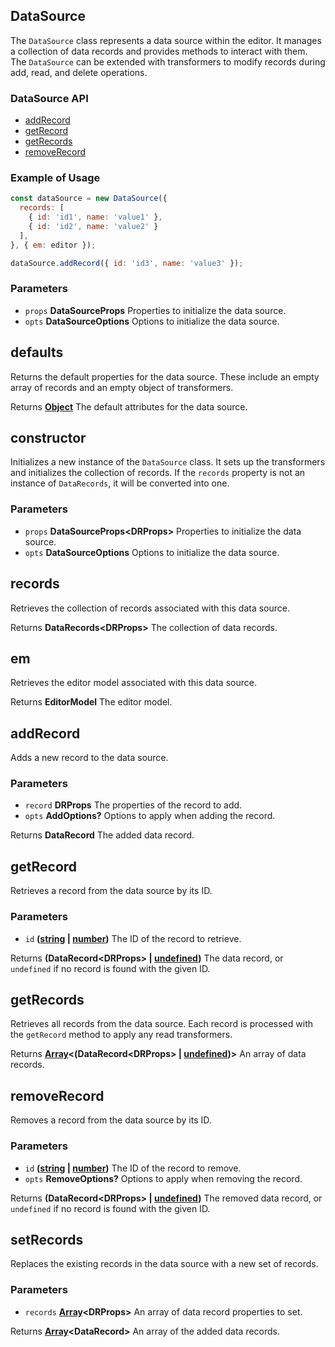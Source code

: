 <!-- Generated by documentation.js. Update this documentation by updating the source code. -->

## DataSource

The `DataSource` class represents a data source within the editor.
It manages a collection of data records and provides methods to interact with them.
The `DataSource` can be extended with transformers to modify records during add, read, and delete operations.

### DataSource API

*   [addRecord][1]
*   [getRecord][2]
*   [getRecords][3]
*   [removeRecord][4]

### Example of Usage

```js
const dataSource = new DataSource({
  records: [
    { id: 'id1', name: 'value1' },
    { id: 'id2', name: 'value2' }
  ],
}, { em: editor });

dataSource.addRecord({ id: 'id3', name: 'value3' });
```

### Parameters

*   `props` **DataSourceProps** Properties to initialize the data source.
*   `opts` **DataSourceOptions** Options to initialize the data source.

## defaults

Returns the default properties for the data source.
These include an empty array of records and an empty object of transformers.

Returns **[Object][5]** The default attributes for the data source.

## constructor

Initializes a new instance of the `DataSource` class.
It sets up the transformers and initializes the collection of records.
If the `records` property is not an instance of `DataRecords`, it will be converted into one.

### Parameters

*   `props` **DataSourceProps\<DRProps>** Properties to initialize the data source.
*   `opts` **DataSourceOptions** Options to initialize the data source.

## records

Retrieves the collection of records associated with this data source.

Returns **DataRecords\<DRProps>** The collection of data records.

## em

Retrieves the editor model associated with this data source.

Returns **EditorModel** The editor model.

## addRecord

Adds a new record to the data source.

### Parameters

*   `record` **DRProps** The properties of the record to add.
*   `opts` **AddOptions?** Options to apply when adding the record.

Returns **DataRecord** The added data record.

## getRecord

Retrieves a record from the data source by its ID.

### Parameters

*   `id` **([string][6] | [number][7])** The ID of the record to retrieve.

Returns **(DataRecord\<DRProps> | [undefined][8])** The data record, or `undefined` if no record is found with the given ID.

## getRecords

Retrieves all records from the data source.
Each record is processed with the `getRecord` method to apply any read transformers.

Returns **[Array][9]<(DataRecord\<DRProps> | [undefined][8])>** An array of data records.

## removeRecord

Removes a record from the data source by its ID.

### Parameters

*   `id` **([string][6] | [number][7])** The ID of the record to remove.
*   `opts` **RemoveOptions?** Options to apply when removing the record.

Returns **(DataRecord\<DRProps> | [undefined][8])** The removed data record, or `undefined` if no record is found with the given ID.

## setRecords

Replaces the existing records in the data source with a new set of records.

### Parameters

*   `records` **[Array][9]\<DRProps>** An array of data record properties to set.

Returns **[Array][9]\<DataRecord>** An array of the added data records.

[1]: #addrecord

[2]: #getrecord

[3]: #getrecords

[4]: #removerecord

[5]: https://developer.mozilla.org/docs/Web/JavaScript/Reference/Global_Objects/Object

[6]: https://developer.mozilla.org/docs/Web/JavaScript/Reference/Global_Objects/String

[7]: https://developer.mozilla.org/docs/Web/JavaScript/Reference/Global_Objects/Number

[8]: https://developer.mozilla.org/docs/Web/JavaScript/Reference/Global_Objects/undefined

[9]: https://developer.mozilla.org/docs/Web/JavaScript/Reference/Global_Objects/Array
